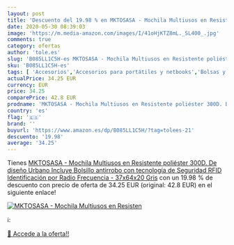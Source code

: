 ```yaml
---
layout: post
title: 'Descuento del 19.98 % en MKTOSASA - Mochila Multiusos en Resisten'
date: 2020-05-30 08:39:03
image: 'https://m.media-amazon.com/images/I/41oHjKTZ8mL._SL400_.jpg'
comments: true
category: ofertas
author: 'tole.es'
slug: 'B085LL1C5H-es MKTOSASA - Mochila Multiusos en Resistente poliéster 300D....'
sku: 'B085LL1C5H-es'
tags: [ 'Accesorios','Accesorios para portátiles y netbooks','Bolsas y fundas para portátiles y netbooks','Cámaras analógicas','Cámaras instantáneas analógicas','Electrónica','Fotografía y videocámaras','Herramientas de mano para jardinería','Informática','Jardinería','Jardín','Mochilas para portátiles y netbooks','Tabletas gráficas','Teclados, ratones y periféricos de entrada','Tijeras de podar para jardinería','mochila', ]
actualPrice: 34.25 EUR
currency: EUR
price: 34.25
comparePrice: 42.8 EUR
prodname: 'MKTOSASA - Mochila Multiusos en Resistente poliéster 300D. De diseño Urbano  Incluye Bolsillo antirrobo con tecnología de Seguridad RFID  Identificación por Radio Frecuencia  - 37x64x20 Gris'
country: 'es'
flag: '🇪🇸'
brand: ''
buyurl: 'https://www.amazon.es/dp/B085LL1C5H/?tag=tolees-21'
descuento: '19.98'
average: '34.25'
---
```


Tienes [MKTOSASA - Mochila Multiusos en Resistente poliéster 300D. De diseño Urbano  Incluye Bolsillo antirrobo con tecnología de Seguridad RFID  Identificación por Radio Frecuencia  - 37x64x20 Gris](https://www.amazon.es/dp/B085LL1C5H/?tag=tolees-21) con un 19.98 % de descuento con precio de oferta de 34.25 EUR (original: 42.8 EUR) en el siguiente enlace!

[![MKTOSASA - Mochila Multiusos en Resisten](https://m.media-amazon.com/images/I/41oHjKTZ8mL._SL400_.jpg)](https://www.amazon.es/dp/B085LL1C5H/?tag=tolees-21)

ℹ️:


[🛒 Accede a la oferta!!](https://www.amazon.es/dp/B085LL1C5H/?tag=tolees-21)
